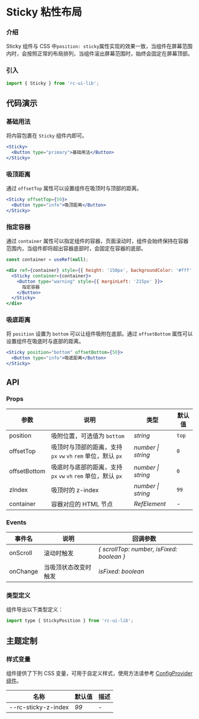# Sticky 粘性布局

### 介绍

Sticky 组件与 CSS 中`position: sticky`属性实现的效果一致，当组件在屏幕范围内时，会按照正常的布局排列，当组件滚出屏幕范围时，始终会固定在屏幕顶部。

### 引入

```js
import { Sticky } from 'rc-ui-lib';
```

## 代码演示

### 基础用法

将内容包裹在 `Sticky` 组件内即可。

```jsx
<Sticky>
  <Button type="primary">基础用法</Button>
</Sticky>
```

### 吸顶距离

通过 `offsetTop` 属性可以设置组件在吸顶时与顶部的距离。

```jsx
<Sticky offsetTop={50}>
  <Button type="info">吸顶距离</Button>
</Sticky>
```

### 指定容器

通过 `container` 属性可以指定组件的容器，页面滚动时，组件会始终保持在容器范围内，当组件即将超出容器底部时，会固定在容器的底部。

```js
const container = useRef(null);
```

```jsx
<div ref={container} style={{ height: '150px', backgroundColor: '#fff' }}>
  <Sticky container={container}>
    <Button type="warning" style={{ marginLeft: '215px' }}>
      指定容器
    </Button>
  </Sticky>
</div>
```

### 吸底距离

将 `position` 设置为 `bottom` 可以让组件吸附在底部。通过 `offsetBottom` 属性可以设置组件在吸底时与底部的距离。

```jsx
<Sticky position="bottom" offsetBottom={50}>
  <Button type="info">吸底距离</Button>
</Sticky>
```

## API

### Props

| 参数 | 说明 | 类型 | 默认值 |
| --- | --- | --- | --- |
| position | 吸附位置，可选值为 `bottom` | _string_ | `top` |
| offsetTop | 吸顶时与顶部的距离，支持 `px` `vw` `vh` `rem` 单位，默认 `px` | _number \| string_ | `0` |
| offsetBottom | 吸底时与底部的距离，支持 `px` `vw` `vh` `rem` 单位，默认 `px` | _number \| string_ | `0` |
| zIndex | 吸顶时的 z-index | _number \| string_ | `99` |
| container | 容器对应的 HTML 节点 | _RefElement_ | - |

### Events

| 事件名   | 说明                 | 回调参数                                  |
| -------- | -------------------- | ----------------------------------------- |
| onScroll | 滚动时触发           | _{ scrollTop: number, isFixed: boolean }_ |
| onChange | 当吸顶状态改变时触发 | _isFixed: boolean_                        |

### 类型定义

组件导出以下类型定义：

```js
import type { StickyPosition } from 'rc-ui-lib';
```

## 主题定制

### 样式变量

组件提供了下列 CSS 变量，可用于自定义样式，使用方法请参考 [ConfigProvider 组件](#/zh-CN/config-provider)。

| 名称                 | 默认值 | 描述 |
| -------------------- | ------ | ---- |
| --rc-sticky-z-index | _99_   | -    |
